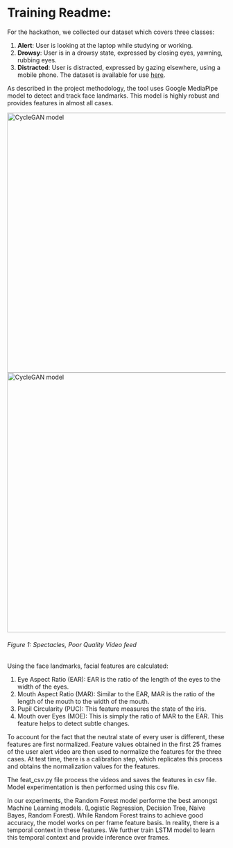 # Training Readme:

For the hackathon, we collected our dataset which covers three classes:
1. **Alert**: User is looking at the laptop while studying or working. 
2. **Drowsy**: User is in a drowsy state, expressed by closing eyes, yawning, rubbing eyes. 
3. **Distracted**: User is distracted, expressed by gazing elsewhere, using a mobile phone. 
The dataset is available for use [here](https://drive.google.com/drive/folders/1aryWCejRbGSKL75a4LhmK3QosFfeOklb?usp=sharing). 

As described in the project methodology, the tool uses Google MediaPipe model to detect and track face landmarks. This model is highly robust and provides features in almost all cases. 

<img src="https://raw.githubusercontent.com/Samradh007/Snooze_You_Loose/master/assets/face2.jpg?token=AI2XX7DXKFZO62K5VJ7SNVDAFFSGC" width="600" alt="CycleGAN model">
<img src="https://raw.githubusercontent.com/Samradh007/Snooze_You_Loose/master/assets/face1.jpg?token=AI2XX7D2SSZZXTP7P7UP5O3AFFSEY" width="600" alt="CycleGAN model">


###### Figure 1: Spectacles, Poor Quality Video feed

Using the face landmarks, facial features are calculated:
1. Eye Aspect Ratio (EAR): EAR is the ratio of the length of the eyes to the width of the eyes. 
2. Mouth Aspect Ratio (MAR): Similar to the EAR, MAR is the ratio of the length of the mouth to the width of the mouth. 
3. Pupil Circularity (PUC): This feature measures the state of the iris. 
4. Mouth over Eyes (MOE): This is simply the ratio of MAR to the EAR. This feature helps to detect subtle changes. 

To account for the fact that the neutral state of every user is different, these features are first normalized. Feature values obtained in the first 25 frames of the user alert video are then used to normalize the features for the three cases.
At test time, there is a calibration step, which replicates this process and obtains the normalization values for the features. 

The feat_csv.py file process the videos and saves the features in csv file. Model experimentation is then performed using this csv file. 

In our experiments, the Random Forest model performe the best amongst Machine Learning models. (Logistic Regression, Decision Tree, Naive Bayes, Random Forest). While Random Forest trains to achieve good accuracy, the model works on per frame feature basis. In reality, there is a temporal context in these features. We further train LSTM model to learn this temporal context and provide inference over frames. 

